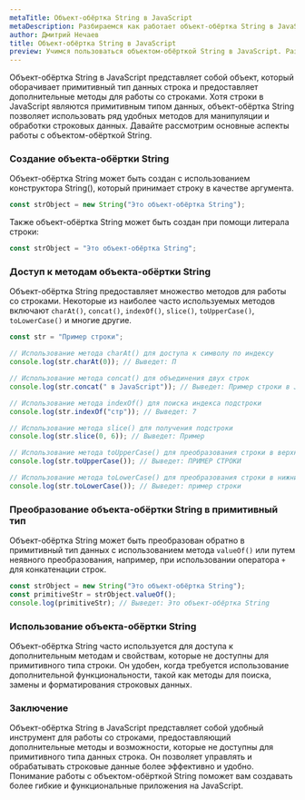 ```yaml
---
metaTitle: Объект-обёртка String в JavaScript
metaDescription: Разбираемся как работает объект-обёртка String в JavaScript
author: Дмитрий Нечаев
title: Объект-обёртка String в JavaScript
preview: Учимся пользоваться объектом-обёрткой String в JavaScript. Разбираем примеры использования
---
```



Объект-обёртка String в JavaScript представляет собой объект, который оборачивает примитивный тип данных строка и предоставляет дополнительные методы для работы со строками. Хотя строки в JavaScript являются примитивным типом данных, объект-обёртка String позволяет использовать ряд удобных методов для манипуляции и обработки строковых данных. Давайте рассмотрим основные аспекты работы с объектом-обёрткой String.

### Создание объекта-обёртки String

Объект-обёртка String может быть создан с использованием конструктора String(), который принимает строку в качестве аргумента.

```jsx
const strObject = new String("Это объект-обёртка String");

```

Также объект-обёртка String может быть создан при помощи литерала строки:

```jsx
const strObject = "Это объект-обёртка String";

```

### Доступ к методам объекта-обёртки String

Объект-обёртка String предоставляет множество методов для работы со строками. Некоторые из наиболее часто используемых методов включают `charAt()`, `concat()`, `indexOf()`, `slice()`, `toUpperCase()`, `toLowerCase()` и многие другие.

```jsx
const str = "Пример строки";

// Использование метода charAt() для доступа к символу по индексу
console.log(str.charAt(0)); // Выведет: П

// Использование метода concat() для объединения двух строк
console.log(str.concat(" в JavaScript")); // Выведет: Пример строки в JavaScript

// Использование метода indexOf() для поиска индекса подстроки
console.log(str.indexOf("стр")); // Выведет: 7

// Использование метода slice() для получения подстроки
console.log(str.slice(0, 6)); // Выведет: Пример

// Использование метода toUpperCase() для преобразования строки в верхний регистр
console.log(str.toUpperCase()); // Выведет: ПРИМЕР СТРОКИ

// Использование метода toLowerCase() для преобразования строки в нижний регистр
console.log(str.toLowerCase()); // Выведет: пример строки

```

### Преобразование объекта-обёртки String в примитивный тип

Объект-обёртка String может быть преобразован обратно в примитивный тип данных с использованием метода `valueOf()` или путем неявного преобразования, например, при использовании оператора `+` для конкатенации строк.

```jsx
const strObject = new String("Это объект-обёртка String");
const primitiveStr = strObject.valueOf();
console.log(primitiveStr); // Выведет: Это объект-обёртка String

```

### Использование объекта-обёртки String

Объект-обёртка String часто используется для доступа к дополнительным методам и свойствам, которые не доступны для примитивного типа строки. Он удобен, когда требуется использование дополнительной функциональности, такой как методы для поиска, замены и форматирования строковых данных.

### Заключение

Объект-обёртка String в JavaScript представляет собой удобный инструмент для работы со строками, предоставляющий дополнительные методы и возможности, которые не доступны для примитивного типа данных строка. Он позволяет управлять и обрабатывать строковые данные более эффективно и удобно. Понимание работы с объектом-обёрткой String поможет вам создавать более гибкие и функциональные приложения на JavaScript.